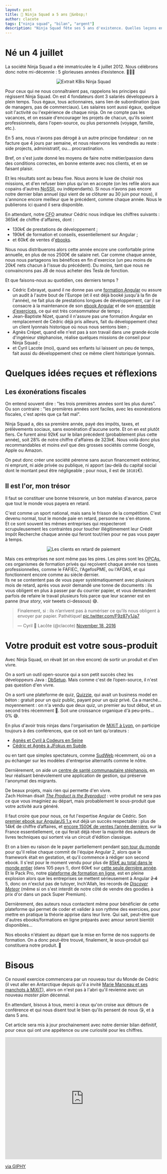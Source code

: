 ```yaml
---
layout: post
title: 🎂 Ninja Squad a 5 ans 🥂&nbsp;!
author: clacote
tags: ["ninja squad", "bilan", "argent"]
description: "Ninja Squad fête ses 5 ans d'existence. Quelles leçons en tirer ?"
---
```


# Né un 4 juillet

La société Ninja Squad a été immatriculée le 4 juillet 2012.
Nous célébrons donc notre mi-décennie&nbsp;: 5 glorieuses années d’existence. 🎩🙆🕺

<p style="text-align: center;">
    <img class="img-responsive" src="/assets/images/5ans/kbis.png" alt="Extrait KBis Ninja Squad" />
</p>

Pour ceux qui ne nous connaîtraient pas, rappelons les principes qui régissent
Ninja Squad.
On est 4 fondateurs dont 3 salariés développeurs à plein temps.
Tous égaux, tous actionnaires, sans lien de subordination
(pas de managers, pas de commerciaux). Les salaires sont aussi égaux,
quelque soit l'activité ou l'expérience de chaque ninja.
On ne compte pas les vacances, et on essaie d'encourager les projets de chacun,
qu'ils soient professionnels, dans l'open-source, ou plus personnels
(voyage, famille, etc.).

En 5 ans, nous n'avons pas dérogé à un autre principe fondateur&nbsp;:
on ne facture que 4 jours par semaine, et nous réservons les vendredis
au reste&nbsp;: side projects, administratif, ou... procrastination.

Bref, on s'est juste donné les moyens de faire notre métier/passion
dans des conditions correctes, en bonne entente avec nos clients, et en se
faisant plaisir.

Et les résultats sont au beau fixe. Nous avons le luxe de choisir nos missions,
et d'en refuser bien plus qu'on en accepte (on les refile alors aux copains
d'autres <abbr title="Not Only SSII">NoSSII</abbr>, ou indépendants).
Si nous n’avons pas encore notre dernier bilan annuel (qui vient de se clôturer au
30 juin pour nous), il s'annonce encore meilleur que le précédent,
comme chaque année.
Nous le publierons ici quand il sera disponible.

En attendant, notre <abbr title="Chief Financial Officer">CFO</abbr> amateur Cédric nous indique les chiffres suivants&nbsp;:
365k€ de chiffre d'affaires, dont&nbsp;:

- 130k€ de prestations de développement&nbsp;;
- 190k€ de formation et conseils, essentiellement sur Angular&nbsp;;
- et 60k€ de ventes d'[ebooks](https://books.ninja-squad.com/).

Nous nous distribuerons alors cette année encore une confortable prime annuelle,
en plus de nos 2500€ de salaire net.
Car comme chaque année, nous nous partageons les bénéfices en fin d'exercice
(un peu moins de 20k€ nets chacun à l'issue du précédent).
Du moins, tant que nous ne convaincrons pas JB de nous acheter des Tesla de fonction.

Et que faisons-nous au quotidien, ces derniers temps&nbsp;?

- Cédric Exbrayat, quand il ne donne pas une [formation Angular](http://ninja-squad.fr/formations/formation-angular)
ou assure un audit à l'autre bout de l'Europe (et il est déjà booké jusqu'à la
fin de l'année), ne fait plus de prestations longues
de développement, car il se consacre à la maintenance de son
[ebook Angular](https://books.ninja-squad.com/angular) et de son
[ensemble d'exercices](https://angular-exercises.ninja-squad.com/),
ce qui est très consommateur de temps&nbsp;;
- Jean-Baptiste Nizet, quand il n'assure pas une formation Angular en remplacement
de Cédric déjà pris ailleurs, fait du développement chez un client lyonnais
historique où nous nous sentons bien&nbsp;;
- Agnès Crépet, quand elle n'est pas à son travail dans une grande école
d'ingénieur stéphanoise, réalise quelques missions de conseil pour Ninja Squad&nbsp;;
- et Cyril Lacote (moi), quand ses enfants lui laissent un peu de temps, fait
aussi du développement chez ce même client historique lyonnais.

# Quelques idées reçues et réflexions

## Les éxonérations fiscales

On entend souvent dire&nbsp;: "les trois premières années sont les plus dures".  
Ou son contraire&nbsp;: "les premières années sont faciles, avec les exonérations
fiscales, c'est après que ça fait mal".

Ninja Squad a, dès sa première année, payé des impôts, taxes, et prélèvements
sociaux, sans exonération d'aucune sorte.
Et on en est plutôt fiers.
Ce furent ainsi 92k€ sur le bilan précédent (probablement plus cette année),
soit 28% de notre chiffre d'affaires de 323k€.
Nous voilà donc plus recommandables et moins _evil_ que des grosses sociétés
comme Google, Apple ou Amazon.

On peut donc créer une société pérenne sans aucun financement extérieur,
ni emprunt, ni aide privée ou publique, ni apport (au-delà du capital social
dont le montant peut être négligeable&nbsp;; pour nous, il est de `10101`€).

## Il est l'or, mon trésor

Il faut se constituer une bonne trésorerie, un bon matelas d'avance,
parce que tout le monde vous payera en retard.

C'est comme un sport national, mais sans le frisson de la compétition.
C'est devenu normal, tout le monde paie en retard, personne ne s'en étonne.  
Et ce sont souvent les mêmes entreprises qui respecteront scrupuleusement les
contraintes pour toucher illégitimement leur Crédit Impôt Recherche chaque
année qui feront tout/rien pour ne pas vous payer à temps.

<p style="text-align: center;">
    <img style="max-width: 100%;" src="/assets/images/5ans/incoming.png" alt="Les clients en retard de paiement" />
</p>

Mais ces entreprises ne sont même pas les pires.
Les pires sont les <abbr title="Organismes Pariteurs Collecteurs Agréés">OPCAs</abbr>,
ces organismes de formation privés qui reçoivent
chaque année nos taxes professionnelles, comme le FAFIEC, l'AgefosPME,
ou l'AFDAS, et qui fonctionnent encore comme au siècle dernier.  
Ils ne se contentent pas de vous payer systématiquement avec plusieurs mois de retard,
après vous avoir demandé une tonne de documents&nbsp;:
ils vous obligent en plus à passer par du courrier papier,
et vous demandent parfois de refaire le travail plusieurs fois parce que leur
scanner est en panne (_true story_, voir tweets ci-dessous)&nbsp;😅.

<blockquote class="twitter-tweet" data-lang="en">
  <p lang="fr" dir="ltr">
    Finalement, si : ils n’arrivent pas à numériser ce qu’ils nous obligent à envoyer par papier. Pathétique!
    <a href="https://t.co/F9z87y1Ja7">pic.twitter.com/F9z87y1Ja7</a>
  </p>&mdash; Cyril 🙇 Lacôte (@clacote) <a href="https://twitter.com/clacote/status/799629695813910528">November 18, 2016</a>
</blockquote>
<script async src="//platform.twitter.com/widgets.js" charset="utf-8"></script>

# Votre produit est votre sous-produit

Avec Ninja Squad, on rêvait (et on rêve encore) de sortir un produit et d'en vivre.

On a sorti un outil open-source qui a son petit succès chez les développeurs
Java&nbsp;: [DbSetup](http://dbsetup.ninja-squad.com/).
Mais comme c'est de l’open-source, il n'est pas question d'en vivre.

On a sorti une plateforme de quiz, [Quizzie](https://quizzie.io),
qui avait un business model en béton&nbsp;: gratuit pour un quiz public,
payant pour un quiz privé.
Ca a marché... moyennement&nbsp;: on n'a vendu que deux quiz, un premier
au tout début, et un second très récemment&nbsp;🎉. Soit une croissance
organique d'à peu-près... 0%&nbsp;😅.

En plus d'avoir trois ninjas dans l'organisation de [MiXiT à Lyon](https://mixitconf.org),
on participe toujours à des conférences, que ce soit en tant qu'orateurs&nbsp;:

- [Agnès et Cyril à Codeurs en Seine](/2016/11/24/keynote-codeurs-en-seine/)&nbsp;
- [Cédric et Agnès à JFokus en Suède](https://www.youtube.com/watch?list=PLUQORQEatnJdHJjmPnbY_xXsYTQDjLoP-&v=Iun4wy7xHW0).

ou en tant que simples spectateurs, comme [SudWeb](https://sudweb.fr) récemment,
où on a pu échanger sur les modèles d'entreprise alternatifs comme le nôtre.

Dernièrement, on aide un [centre de santé communautaire stéphanois](https://globe42.wordpress.com/),
en leur réalisant bénévolement une application de gestion,
qui préserve l'anonymat des migrants.

De beaux projets, mais rien qui permette d'en vivre.  
Zach Holman disait [_The Product is the Byproduct_](https://zachholman.com/talk/product-is-the-byproduct/)&nbsp;:
votre produit ne sera pas ce que vous imaginiez au départ,
mais probablement le sous-produit que votre activité aura généré.

Il faut croire que pour nous, ce fut l'expertise Angular de Cédric.
Son [premier ebook sur AngularJS 1.x](https://books.ninja-squad.com/angularjs)
eut déjà un succès respectable&nbsp;:
plus de 14k€ de chiffre d’affaires, et [encore 1500€ de ventes l’année dernière](https://books.ninja-squad.com/angularjs/sales),
sur la France essentiellement, ce qui ferait déjà rêver la majorité des auteurs
de livres techniques qui sortent via un circuit d'édition classique.

Et on a bien eu raison de le payer partiellement pendant
[son tour du monde](/2015/04/14/angular2-ebook/)
pour qu'il relise chaque commit de l'équipe Angular&nbsp;2, alors que le framework
était en gestation, et qu'il commence à rédiger son second ebook.
Il s'est pour le moment vendu pour plus de [85k€ au total dans le monde entier](https://books.ninja-squad.com/angular/sales)
(dans 105 pays&nbsp;!),
dont 60k€ sur [cette seule dernière année](https://books.ninja-squad.com/angular/sales?from=2016-07-01&to=2017-06-30).
Et le Pack Pro, notre [plateforme de formation en ligne](https://angular-exercises.ninja-squad.com/),
est en pleine explosion alors que les entreprises se mettent sérieusement à Angular ~~2 4~~ 5,
donc on n'exclut pas de tutoyer, Inch'Allah,
les records de [_Discover Meteor_](http://blog.gumroad.com/post/97148570338/discover-meteor-case-study-making-300000-from-a)
(même si on s'est interdit de notre côté de vendre des goodies à prix d'or dans
un pack Super Premium).

Dernièrement, des auteurs nous contactent même pour bénéficier de cette plateforme
qui permet de coder et valider à son rythme des exercices,
pour mettre en pratique la théorie apprise dans leur livre.
Qui sait, peut-être que d'autres ebooks/formations en ligne préparés avec amour seront bientôt disponibles...

Nos ebooks n'étaient au départ que la mise en forme de nos supports de formation.
On a donc peut-être trouvé, finalement, le sous-produit qui constituera notre produit.&nbsp;🤞

# Bisous

Ce nouvel exercice commencera par un nouveau tour du Monde de Cédric
(il veut aller en Antarctique depuis qu'il a invité [Marie Manceau et ses
manchots à MiXiT](https://mixitconf.org/2016/marie-manceau-recette-pour-parvenir-a-donner-une-conference-sur-les-embryons-de-manchot-a-mixit)), alors
on n'est pas à l'abri qu'il revienne avec un nouveau _master plan_ décennal.

En attendant, bisous à tous,
merci à ceux qu'on croise aux détours de conférence et qui nous disent tout
le bien qu'ils pensent de nous&nbsp;😘, et à dans 5 ans.

Cet article sera mis à jour prochainement avec notre dernier bilan définitif,
pour ceux qui ont une appétence ou une curiosité pour les chiffres.

<div style="width:100%;height:0;padding-bottom:78%;position:relative;"><iframe src="https://giphy.com/embed/26BRL7YrutHKsVtJK" width="100%" height="100%" style="position:absolute" frameBorder="0" class="giphy-embed" allowFullScreen></iframe></div><p><a href="https://giphy.com/gifs/yosub-birthday-26BRL7YrutHKsVtJK">via GIPHY</a></p>

